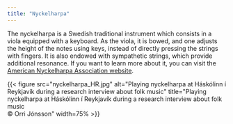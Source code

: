 ```yaml
---
title: "Nyckelharpa"
---
```

The nyckelharpa is a Swedish traditional instrument which consists in a viola equipped with a keyboard. As the viola, it is bowed, and one adjusts the height of the notes using keys, instead of directly pressing the strings with fingers. It is also endowed with sympathetic strings, which provide additional resonance. If you want to learn more about it, you can visit the [American Nyckelharpa Association website](http://www.nyckelharpa.org/).

<!-- ![Playing nyckelharpa at HR](nyckelharpa_HR.jpg "Playing nyckelharpa at H&aacute;sk&oacute;linn &iacute; Reykjav&iacute;") -->
{{< figure src="nyckelharpa_HR.jpg" alt="Playing nyckelharpa at H&aacute;sk&oacute;linn &iacute; Reykjav&iacute;k during a research interview about folk music" title="Playing nyckelharpa at H&aacute;sk&oacute;linn &iacute; Reykjav&iacute;k during a research interview about folk music<br>&copy; Orri J&oacute;nsson" width=75% >}}
<!-- TODO: right link + image + swedish reference + French reference + video -->
